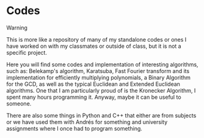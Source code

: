 # Codes

> [!Warning]
This is more like a repository of many of my standalone codes or ones I have worked on with my classmates or outside of class, but it is not a specific project.

Here you will find some codes and implementation of interesting algorithms, such as: Belekamp's algorithm, Karatsuba, Fast Fourier transform and its implementation for efficiently multiplying polynomials, a Binary Algorithm for the GCD, as well as the typical Euclidean and Extended Euclidean algorithms. One that I am particularly proud of is the Kronecker Algorithm, I spent many hours programming it. Anyway, maybe it can be useful to someone.

There are also some things in Python and C++ that either are from subjects or we have used them with Andrés for something and university assignments where I once had to program something.
